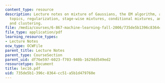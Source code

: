 ```yaml
---
content_type: resource
description: Lecture notes on mixture of Gaussians, the EM algorithm, additional mixture
  topics, regularization, stage-wise mixtures, conditional mixtures, and mixture models
  and clustering.
file: /media/courses/6-867-machine-learning-fall-2006/735de5b1396c8364cc51a5b1d479760e_lec16.pdf
file_type: application/pdf
learning_resource_types:
- Lecture Notes
ocw_type: OCWFile
parent_title: Lecture Notes
parent_type: CourseSection
parent_uid: df76e597-6023-f703-940b-1629dd549ed2
resourcetype: Document
title: lec16.pdf
uid: 735de5b1-396c-8364-cc51-a5b1d479760e
---
```


